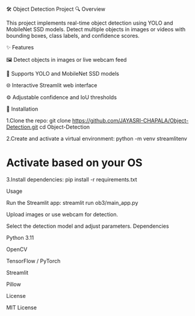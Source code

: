 🛠 Object Detection Project
🔍 Overview

This project implements real-time object detection using YOLO and MobileNet SSD models. Detect multiple objects in images or videos with bounding boxes, class labels, and confidence scores.

✨ Features

🖼️ Detect objects in images or live webcam feed

🤖 Supports YOLO and MobileNet SSD models

🌐 Interactive Streamlit web interface

⚙️ Adjustable confidence and IoU thresholds

🚀 Installation

1.Clone the repo:
git clone https://github.com/JAYASRI-CHAPALA/Object-Detection.git
cd Object-Detection

2.Create and activate a virtual environment:
python -m venv streamlitenv
# Activate based on your OS

3.Install dependencies:
pip install -r requirements.txt

Usage

Run the Streamlit app:
streamlit run ob3/main_app.py

Upload images or use webcam for detection.

Select the detection model and adjust parameters.
Dependencies

Python 3.11

OpenCV

TensorFlow / PyTorch

Streamlit

Pillow

License

MIT License
